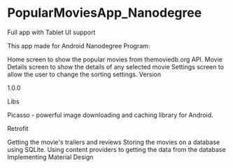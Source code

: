 # PopularMoviesApp_Nanodegree
Full app with Tablet UI support

This app made for Android Nanodegree Program:

Home screen to show the popular movies from themoviedb.org API. Movie Details screen to show the details of any selected movie Settings screen to allow the user to change the sorting settings. Version

1.0.0

Libs

Picasso - powerful image downloading and caching library for Android.



Retrofit




Getting the movie's trailers and reviews Storing the movies on a database using SQLite. Using content providers to getting the data from the database Implementing Material Design
